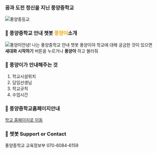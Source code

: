 ### 꿈과 도전 정신을 지닌 풍양중학교 
![풍양중등교](https://user-images.githubusercontent.com/80456991/120893219-101c3e80-c64d-11eb-8e63-3a2897952b45.PNG)  

### 📖 풍양중학교 안내 챗봇 <span style="color:orange">풍양이</span>소개

![풍양이](https://user-images.githubusercontent.com/80456991/120894937-cc7a0280-c655-11eb-8b2e-7989139b436a.png)안녕! 나는 풍양중학교 안내 챗봇 풍양이야 학교에 대해 궁금한 것이 있으면  
**새대화 시작하기** 버튼을 누르거나 **풍양아** 하고 불러줘  

  
### 📖 풍양이가 안내해주는 것
1. 학교시설위치
2. 담임선생님
3. 학교규칙
4. 수업시간

### 📖 풍양중학교홈페이지안내
  [학교 홈페이지로 이동](http://www.ny-pungyang.ms.kr)  

### 📖 챗봇 Support or Contact
  풍양중학교 교육정보부 070-6084-6159
